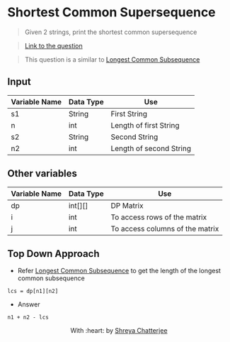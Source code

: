 # Shortest Common Supersequence

> Given 2 strings, print the shortest common supersequence

> [Link to the question](https://leetcode.com/problems/shortest-common-supersequence/)

> This question is a similar to [Longest Common Subsequence](https://github.com/Shreya549/last-minute-dsa/blob/main/Dynamic%20Programming/Longest-Common-Subsequence.md)

## Input
| Variable Name | Data Type | Use | 
|---- | ----- | ----- |
| s1 | String | First String |
| n | int | Length of first String |
| s2 | String | Second String |
| n2 | int | Length of second String |

## Other variables
| Variable Name | Data Type | Use | 
|---- | ----- | ----- |
| dp | int[][] | DP Matrix |
| i | int | To access rows of the matrix |
| j | int | To access columns of the matrix |

## Top Down Approach

- Refer [Longest Common Subsequence](https://github.com/Shreya549/last-minute-dsa/blob/main/Dynamic%20Programming/Longest-Common-Subsequence.md)
 to get the length of the longest common subsequence
 ```
 lcs = dp[n1][n2]
 ```

- Answer

`n1 + n2 - lcs`

<p align="center">
	With :heart: by <a href="https://github.com/Shreya549" target="_blank">Shreya Chatterjee</a>
</p>
